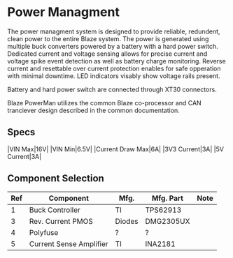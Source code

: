 # Power Managment
The power managment system is designed to provide reliable, redundent, clean power to the entire Blaze system. The power is generated using multiple buck converters powered by a battery with a hard power switch. Dedicated current and voltage sensing allows for precise current and voltage spike event detection as well as battery charge monitoring. Reverse current and resettable over current protection enables for safe opperation with minimal downtime. LED indicators visably show voltage rails present.

Battery and hard power switch are connected through XT30 connectors.

Blaze PowerMan utilizes the common Blaze co-processor and CAN tranciever design described in the common documentation.

## Specs

|VIN Max|16V|
|VIN Min|6.5V|
|Current Draw Max|6A|
|3V3 Current|3A|
|5V Current|3A|

## Component Selection

| Ref | Component | Mfg. | Mfg. Part|Note|
|-----|-----------|------|----------|----|
|1|Buck Controller|TI|TPS62913||
|3|Rev. Current PMOS|Diodes|DMG2305UX||
|4|Polyfuse|?|?||
|5|Current Sense Amplifier|TI|INA2181||
